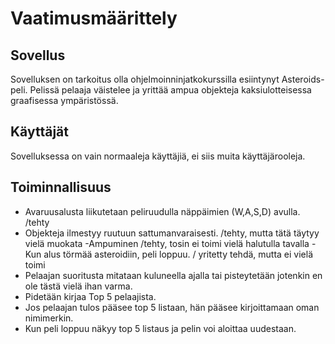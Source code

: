 # Vaatimusmäärittely

## Sovellus

Sovelluksen on tarkoitus olla ohjelmoinninjatkokurssilla esiintynyt Asteroids-peli. Pelissä pelaaja väistelee ja yrittää ampua objekteja kaksiulotteisessa graafisessa ympäristössä.

## Käyttäjät

Sovelluksessa on vain normaaleja käyttäjiä, ei siis muita käyttäjärooleja.

## Toiminnallisuus

- Avaruusalusta liikutetaan peliruudulla näppäimien (W,A,S,D) avulla. /tehty
- Objekteja ilmestyy ruutuun sattumanvaraisesti. /tehty, mutta tätä täytyy vielä muokata
-Ampuminen /tehty, tosin ei toimi vielä halutulla tavalla
-Kun alus törmää asteroidiin, peli loppuu. / yritetty tehdä, mutta ei vielä toimi
- Pelaajan suoritusta mitataan kuluneella ajalla tai pisteytetään jotenkin en ole tästä vielä ihan varma.
- Pidetään kirjaa Top 5 pelaajista.
- Jos pelaajan tulos pääsee top 5 listaan, hän pääsee kirjoittamaan oman nimimerkin.
- Kun peli loppuu näkyy top 5 listaus ja pelin voi aloittaa uudestaan.
 
